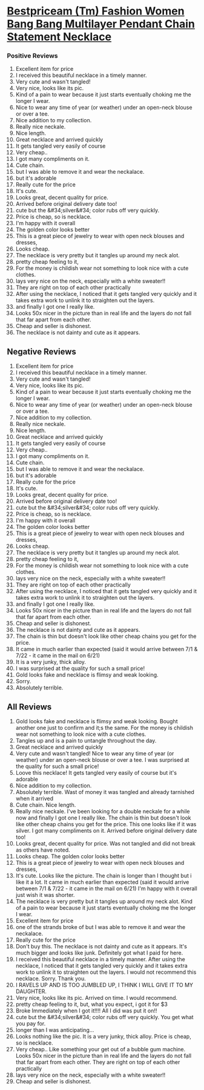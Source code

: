 # [Bestpriceam (Tm) Fashion Women Bang Bang Multilayer Pendant Chain Statement Necklace](https://products.checkmycream.com/products/Bestpriceam-(Tm)-Fashion-Women-Bang-Bang-Multilayer-Pendant-Chain-Statement-Necklace.html)

### Positive Reviews

<ol>
      <li>Excellent item for price</li>
      <li>I received this beautiful necklace in a timely manner.  </li>
      <li>Very cute and wasn&#x27;t tangled!  </li>
      <li>Very nice, looks like its pic.</li>
      <li>Kind of a pain to wear because it just starts eventually choking me the longer I wear.</li>
      <li>Nice to wear any time of year (or weather) under an open-neck blouse or over a tee.  </li>
      <li>Nice addition to my collection.</li>
      <li>Really nice neckale.</li>
      <li>Nice length.</li>
      <li>Great necklace and arrived quickly</li>
      <li>It gets tangled very easily of course</li>
      <li>Very cheap..</li>
      <li>I got many compliments on it.</li>
      <li>Cute chain.</li>
      <li>but I was able to remove it and wear the neckalace.</li>
      <li>but it&#x27;s adorable</li>
      <li>Really cute for the price</li>
      <li>It&#x27;s cute.</li>
      <li>Looks great, decent quality for price.</li>
      <li>Arrived before original delivery date too!</li>
      <li>cute but the &amp;#34;silver&amp;#34; color rubs off very quickly.</li>
      <li>Price is cheap, so is necklace.</li>
      <li>I&#x27;m happy with it overall</li>
      <li>The golden color looks better</li>
      <li>This is a great piece of jewelry to wear with open neck blouses and dresses,</li>
      <li>Looks cheap.</li>
      <li>The necklace is very pretty but it tangles up around my neck alot.</li>
      <li>pretty cheap feeling to it,</li>
      <li>For the money is childish wear not something to look nice with a cute clothes.</li>
      <li>lays very nice on the neck, especially with a white sweater!!</li>
      <li>They are right on top of each other practically</li>
      <li>After using the necklace, I noticed that it gets tangled very quickly and it takes extra work to unlink it to straighten out the layers.  </li>
      <li>and finally I got one I really like.</li>
      <li>Looks 50x nicer in the picture than in real life and the layers do not fall that far apart from each other.</li>
      <li>Cheap and seller is dishonest.</li>
      <li>The necklace is not dainty and cute as it appears.</li>
</ol>


<h2>Negative Reviews</h2>
<ol>
<li> Excellent item for price</li>
<li> I received this beautiful necklace in a timely manner.  </li>
<li> Very cute and wasn&#x27;t tangled!  </li>
<li> Very nice, looks like its pic.</li>
<li> Kind of a pain to wear because it just starts eventually choking me the longer I wear.</li>
<li> Nice to wear any time of year (or weather) under an open-neck blouse or over a tee.  </li>
<li> Nice addition to my collection.</li>
<li> Really nice neckale.</li>
<li> Nice length.</li>
<li> Great necklace and arrived quickly</li>
<li> It gets tangled very easily of course</li>
<li> Very cheap..</li>
<li> I got many compliments on it.</li>
<li> Cute chain.</li>
<li> but I was able to remove it and wear the neckalace.</li>
<li> but it&#x27;s adorable</li>
<li> Really cute for the price</li>
<li> It&#x27;s cute.</li>
<li> Looks great, decent quality for price.</li>
<li> Arrived before original delivery date too!</li>
<li> cute but the &amp;#34;silver&amp;#34; color rubs off very quickly.</li>
<li> Price is cheap, so is necklace.</li>
<li> I&#x27;m happy with it overall</li>
<li> The golden color looks better</li>
<li> This is a great piece of jewelry to wear with open neck blouses and dresses,</li>
<li> Looks cheap.</li>
<li> The necklace is very pretty but it tangles up around my neck alot.</li>
<li> pretty cheap feeling to it,</li>
<li> For the money is childish wear not something to look nice with a cute clothes.</li>
<li> lays very nice on the neck, especially with a white sweater!!</li>
<li> They are right on top of each other practically</li>
<li> After using the necklace, I noticed that it gets tangled very quickly and it takes extra work to unlink it to straighten out the layers.  </li>
<li> and finally I got one I really like.</li>
<li> Looks 50x nicer in the picture than in real life and the layers do not fall that far apart from each other.</li>
<li> Cheap and seller is dishonest.</li>
<li> The necklace is not dainty and cute as it appears.</li>
<li> The chain is thin but doesn&#x27;t look like other cheap chains you get for the price.</li>
<li> It came in much earlier than expected (said it would arrive between 7/1 &amp; 7/22 - it came in the mail on 6/21)</li>
<li> It is a very junky, thick alloy.</li>
<li> I was surprised at the quality for such a small price!</li>
<li> Gold looks fake and necklace is flimsy and weak looking.</li>
<li> Sorry.</li>
<li> Absolutely terrible.  </li>
</ol>

<h2>All Reviews</h2>

<ol>
    <li> Gold looks fake and necklace is flimsy and weak looking. Bought another one just to confirm and it;s the same. For the money is childish wear not something to look nice with a cute clothes.</li>
    <li> Tangles up and is a pain to untangle throughout the day.</li>
    <li> Great necklace and arrived quickly</li>
    <li> Very cute and wasn&#x27;t tangled!  Nice to wear any time of year (or weather) under an open-neck blouse or over a tee.  I was surprised at the quality for such a small price!</li>
    <li> Loove this necklace! It gets tangled very easily of course but it&#x27;s adorable</li>
    <li> Nice addition to my collection.</li>
    <li> Absolutely terrible.  Wast of money it was tangled and already tarnished when it arrived</li>
    <li> Cute chain. Nice length.</li>
    <li> Really nice neckale. I&#x27;ve been looking for a double neckale for a while now and finally I got one I really like. The chain is thin but doesn&#x27;t look like other cheap chains you get for the price. This one looks like if it was silver. I got many compliments on it. Arrived before original delivery date too!</li>
    <li> Looks great, decent quality for price. Was not tangled and did not break as others have noted.</li>
    <li> Looks cheap. The golden color looks better</li>
    <li> This is a great piece of jewelry to wear with open neck blouses and dresses,</li>
    <li> It&#x27;s cute. Looks like the picture. The chain is longer than I thought but i like it a lot. It came in much earlier than expected (said it would arrive between 7/1 &amp; 7/22 - it came in the mail on 6/21) I&#x27;m happy with it overall just wish it was shorter.</li>
    <li> The necklace is very pretty but it tangles up around my neck alot. Kind of a pain to wear because it just starts eventually choking me the longer I wear.</li>
    <li> Excellent item for price</li>
    <li> one of the strands broke of but I was able to remove it and wear the neckalace.</li>
    <li> Really cute for the price</li>
    <li> Don&#x27;t buy this. The necklace is not dainty and cute as it appears. It&#x27;s much bigger and looks like junk. Definitely got what I paid for here.</li>
    <li> I received this beautiful necklace in a timely manner.  After using the necklace, I noticed that it gets tangled very quickly and it takes extra work to unlink it to straighten out the layers.  I would not recommend this necklace.  Sorry. Thank you.</li>
    <li> I RAVELS UP AND IS TOO JUMBLED UP, I THINK I WILL GIVE IT TO MY DAUGHTER.</li>
    <li> Very nice, looks like its pic. Arrived on time. I would recommend.</li>
    <li> pretty cheap feeling to it, but, what you expect, i got it for $3</li>
    <li> Broke Immediately when I got it!!!! All I did was put it on!!</li>
    <li> cute but the &amp;#34;silver&amp;#34; color rubs off very quickly. You get what you pay for.</li>
    <li> longer than I was anticipating...</li>
    <li> Looks nothing like the pic. It is a very junky, thick alloy. Price is cheap, so is necklace.</li>
    <li> Very cheap.. Like something your get out of a bubble gum machine. Looks 50x nicer in the picture than in real life and the layers do not fall that far apart from each other. They are right on top of each other practically</li>
    <li> lays very nice on the neck, especially with a white sweater!!</li>
    <li> Cheap and seller is dishonest.</li>
</ol>




